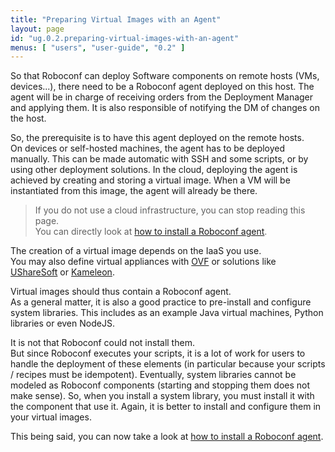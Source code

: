 ```yaml
---
title: "Preparing Virtual Images with an Agent"
layout: page
id: "ug.0.2.preparing-virtual-images-with-an-agent"
menus: [ "users", "user-guide", "0.2" ]
---
```


So that Roboconf can deploy Software components on remote hosts (VMs, devices...), there need to be a Roboconf
agent deployed on this host. The agent will be in charge of receiving orders from the Deployment Manager
and applying them. It is also responsible of notifying the DM of changes on the host.

So, the prerequisite is to have this agent deployed on the remote hosts.  
On devices or self-hosted machines, the agent has to be deployed manually. This can be made automatic
with SSH and some scripts, or by using other deployment solutions. In the cloud, deploying the agent
is achieved by creating and storing a virtual image. When a VM will be instantiated from this image,
the agent will already be there.

> If you do not use a cloud infrastructure, you can stop reading this page.  
> You can directly look at [how to install a Roboconf agent](installing-an-agent.html).

The creation of a virtual image depends on the IaaS you use.  
You may also define virtual appliances with [OVF](http://en.wikipedia.org/wiki/Open_Virtualization_Format) 
or solutions like [UShareSoft](http://www.usharesoft.com) or [Kameleon](https://github.com/oar-team/kameleon).

Virtual images should thus contain a Roboconf agent.  
As a general matter, it is also a good practice to pre-install and configure system libraries.
This includes as an example Java virtual machines, Python libraries or even NodeJS.

It is not that Roboconf could not install them.  
But since Roboconf executes your scripts, it is a lot of work for users to handle the deployment of
these elements (in particular because your scripts / recipes must be idempotent). 
Eventually, system libraries cannot be modeled as Roboconf components (starting and stopping them does not make sense). 
So, when you install a system library, you must install it with the component that use it. Again, it is better to 
install and configure them in your virtual images.

This being said, you can now take a look at [how to install a Roboconf agent](installing-an-agent.html).
